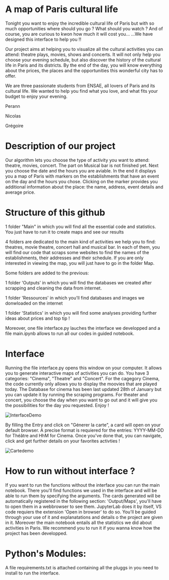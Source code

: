 # A map of Paris cultural life

Tonight you want to enjoy the incredible cultural life of Paris but with so much opportunities where should you go ? What should you watch ? And of course, you are curious to kwon how much it will cost you...
...We have designed this interface to help you !! 

Our project aims at helping you to visualize all the cultural activities you can attend: theatre plays, movies, shows and concerts. It will not only help you choose your evening schedule, but also discover the history of the cultural life in Paris and its districts. By the end of the day, you will know everything about the prices, the places and the opportunities this wonderful city has to offer. 


We are three passionate students from ENSAE, all lovers of Paris and its cultural life. We wanted to help you find what you love, and what fits your budget to enjoy your evening. 

Perann 

Nicolas

Grégoire


# Description of our project

Our algorithm lets you choose the type of activity you want to attend: theatre, movies, concert. The part on Musical bar is not finished yet.
Next you choose the date and the hours you are aviable.
In the end it displays you a map of Paris with markers on the establishments that have an event on the day and the hours you chose. Clicking on the marker provides you additional information about the place: the name, address, event details and average price. 


# Structure of this github

1 folder "Main" in which you will find all the essential code and statistics. You just have to run it to create maps and see our results

4 folders are dedicated to the main kind of activities we help you to find: theatres, movie theatre, concert hall and musical bar. In each of them, you will find our code that scraps some websites to find the names of the establishments, their addresses and their schedule. If you are only interested in viewing the map, you will just have to go in the folder Map.

Some folders are added to the previous:

1 folder 'Outputs' in which you will find the databases we created after scrapping and cleaning the data from internet.

1 folder 'Ressources' in which you'll find databases and images we donwloaded on the internet 

1 folder 'Statistics' in which you will find some analyses providing further ideas about prices and top tip !

Moreover, one file interface.py lauches the interface we developped and a file main.ipynb allows to run all our codes in guided notebook.

# Interface
Running the file interface.py opens this window on your computer. It allows you to generate interactive maps of activities you can do.
You have 3 categories: "Cinema", "Theatre" and "Concert". For the cagegory Cinema, the code currently only allows you to display the moovies that are played today. The Database for cinema has been last updated 28th of January but you can update it by running the scraping programs. For theater and concert, you choose the day when you want to go out and it will give you the possibilities for the day you requested. Enjoy !


![InterfaceDemo](https://github.com/Perann/Maps_cultural_life_Paris/assets/125759494/14d2dd44-4fa5-437d-b9fe-451c56f6ff67)

 By filling the Entry and click on "Génerer la carte", a card will open on your default browser. 
 A precise format is requiered for the entries: YYYY-MM-DD for Théâtre and HhM for Cinema.
Once you've done that, you can navigate, click and get further details on your favorites activties ! 

 
![Cartedemo](https://github.com/Perann/Maps_cultural_life_Paris/assets/125759494/cd8679d4-69d3-415d-b086-ddab85bc87ec)

# How to run without interface ?

If you want to run the functions without the interface you can run the main notebook. There you'll find functions we used in the interface and will be able to run them by specifying the arguments. The cards generated will be automatically registered in the following section: 'Output/Maps', you'll have to open them in a webbrowser to see them. JupyterLab does it by itself, VS code requiers the extension 'Open in browser' to do so. You'll be guided through your use of it and explanatations and details o the project are given in it. Moreover the main notebook entails all the statistics we did about activities in Paris. We recommend you to run it if you wanna know how the project has been developped. 

# Python's Modules:

A file requirements.txt is attached containing all the pluggs in you need to install to run the interface.
